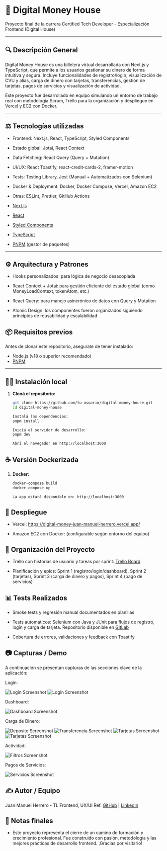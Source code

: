 # 💸 Digital Money House

Proyecto final de la carrera Certified Tech Developer - Especialización Frontend (Digital House)

---

## 🔍 Descripción General

Digital Money House es una billetera virtual desarrollada con Next.js y TypeScript, que permite a los usuarios gestionar su dinero de forma intuitiva y segura. Incluye funcionalidades de registro/login, visualización de CVU y alias, carga de dinero con tarjetas, transferencias, gestión de tarjetas, pagos de servicios y visualización de actividad.

Este proyecto fue desarrollado en equipo simulando un entorno de trabajo real con metodología Scrum, Trello para la organización y despliegue en Vercel y EC2 con Docker.

---

## ⚖️ Tecnologías utilizadas

- Frontend: Next.js, React, TypeScript, Styled Components

- Estado global: Jotai, React Context

- Data Fetching: React Query (Query + Mutation)

- UI/UX: React Toastify, react-credit-cards-2, framer-motion

- Tests: Testing Library, Jest (Manual + Automatizados con Selenium)

- Docker & Deployment: Docker, Docker Compose, Vercel, Amazon EC2

- Otras: ESLint, Prettier, GitHub Actions

- [Next.js](https://nextjs.org/)
- [React](https://reactjs.org/)
- [Styled Components](https://styled-components.com/)
- [TypeScript](https://www.typescriptlang.org/)
- [PNPM](https://pnpm.io/) (gestor de paquetes)

---

## ⚙️ Arquitectura y Patrones

- Hooks personalizados: para lógica de negocio desacoplada

- React Context + Jotai: para gestión eficiente del estado global (como MoneyLoadContext, tokenAtom, etc.)

- React Query: para manejo asincrónico de datos con Query y Mutation

- Atomic Design: los componentes fueron organizados siguiendo principios de reusabilidad y escalabilidad

## 📦 Requisitos previos

Antes de clonar este repositorio, asegurate de tener instalado:

- Node.js (v18 o superior recomendado)
- [PNPM](https://pnpm.io/installation)

---

## 🧑‍💻 Instalación local

1. **Cloná el repositorio:**

   ```bash
   git clone https://github.com/tu-usuario/digital-money-house.git
   cd digital-money-house

   Instalá las dependencias:
   pnpm install

   Iniciá el servidor de desarrollo:
   pnpm dev

   Abrí el navegador en http://localhost:3000

## ☕ Versión Dockerizada

1. **Docker:**

   ```bash
   docker-compose build
   docker-compose up

   La app estará disponible en: http://localhost:3000

## 🚀 Despliegue

- Vercel: https://digital-money-juan-manuel-herrero.vercel.app/

- Amazon EC2 con Docker: (configurable según entorno del equipo)

## 📅 Organización del Proyecto

- Trello con historias de usuario y tareas por sprint:
[Trello Board](https://trello.com/invite/b/6828b364070297021d4dd856/ATTI8580e85159b160d54898d14b2c4577582B9ACF73/digital-money)

- Planificación y epics: Sprint 1 (registro/login/dashboard), Sprint 2 (tarjetas), Sprint 3 (carga de dinero y pagos), Sprint 4 (pago de servicios)

## 📊 Tests Realizados

- Smoke tests y regresión manual documentados en planillas

- Tests automáticos: Selenium con Java y JUnit para flujos de registro, login y carga de tarjeta. Repositorio disponible en [GitLab](https://gitlab.com/juanmanuelherrero281991-group/selenium-digitalmoney-tests)

- Cobertura de errores, validaciones y feedback con Toastify

## 📷 Capturas / Demo

A continuación se presentan capturas de las secciones clave de la aplicación:

Login:

![Login Screenshot](./screenshots/loginA.jpg)
![Login Screenshot](./screenshots/loginB.jpg)

Dashboard:

![Dashboard Screenshot](./screenshots/perfilA.jpg)

Carga de Dinero:

![Deposito Screenshot](./screenshots/depoA.jpg)
![Transferencia Screenshot ](./screenshots/transA.jpg)
![Tarjetas Screenshot ](./screenshots/tarjetaB.jpg)
![Tarjetas Screenshot ](./screenshots/tarjetac.jpg)

Actividad:

![Filtros Screenshot](./screenshots/filtrosA.jpg)


Pagos de Servicios:

![Servicios Screenshot](./screenshots/ServicioA.jpg)


## ✍️ Autor / Equipo

Juan Manuel Herrero - TL Frontend, UX/UI Ref. 
[GitHub](https://github.com/JuanHerrero28) | [LinkedIn](https://www.linkedin.com/in/juan-manuel-herrero/)

## 🚩 Notas finales

- Este proyecto representa el cierre de un camino de formación y crecimiento profesional. Fue construido con pasión, metodología y las mejores prácticas de desarrollo frontend. ¡Gracias por visitarlo!






